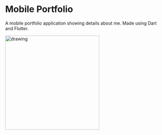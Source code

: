 # Mobile Portfolio

A mobile portfolio application showing details about me. Made using Dart and Flutter.

<img src="https://i.imgur.com/1s3A37T.png" alt="drawing" width="300"/>
